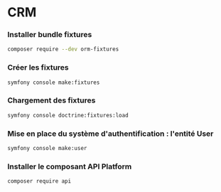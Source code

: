 # CRM 

### Installer bundle fixtures

```bash
composer require --dev orm-fixtures
```

### Créer les fixtures

```bash
symfony console make:fixtures
```

### Chargement des fixtures

```bash
symfony console doctrine:fixtures:load
```

### Mise en place du système d'authentification : l'entité User

```bash
symfony console make:user
```

### Installer le composant API Platform

```bash
composer require api
```